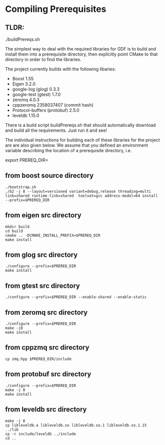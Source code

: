 Compiling Prerequisites
=======================

TLDR:
-----
  ./buildPrereqs.sh


The simplest way to deal with the required libraries for GDF is to build and
install them into a prerequisite directory, then explicitly point CMake to
that directory in order to find the libraries.

The project currently builds with the following libaries:

* Boost 1.55
* Eigen 3.2.0
* google-log (glog) 0.3.3
* google-test (gtest) 1.7.0
* zeromq 4.0.3
* cppzeromq 2358037407 (commit hash)
* Protocol-buffers (protobuf) 2.5.0
* leveldb 1.15.0


There is a build script buildPrereqs.sh that should automatically download and
build all the requirements. Just run it and see!


The individual instructions for building each of these libraries for the
project are are also given below. We assume that you defined an environment
variable describing the location of a prerequisite directory, i.e.

export PREREQ_DIR=<directory of prerequisite library installations>


from boost source directory
---------------------------
    ./bootstrap.sh
    ./b2 -j 8 --layout=versioned variant=debug,release threading=multi link=shared runtime-link=shared  toolset=gcc address-model=64 install --prefix=$PREREQ_DIR


from eigen src directory
-------------------------
    mkdir build
    cd build
    cmake .. -DCMAKE_INSTALL_PREFIX=$PREREQ_DIR
    make install

from glog src directory
-----------------------
    ./configure --prefix=$PREREQ_DIR
    make install

from gtest src directory
------------------------
    ./configure --prefix=$PREREQ_DIR --enable-shared --enable-static

from zeromq src directory
-------------------------
    ./configure --prefix=$PREREQ_DIR
    make -j8
    make install

from cppzmq src directory
-------------------------
    cp zmq.hpp $PREREQ_DIR/include

from protobuf src directory
---------------------------
    ./configure --prefix=$PREREQ_DIR
    make -j 8
    make install

from leveldb src directory
--------------------------
    make -j 8
    cp libleveldb.a libleveldb.so libleveldb.so.1 libleveldb.so.1.15 ../lib
    cp -r include/leveldb ../include
    cd ..
